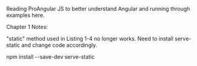 Reading ProAngular JS to better understand Angular and running through examples here.

Chapter 1 Notes:

"static" method used in Listing 1-4 no longer works. Need to install serve-static and change code accordingly.

npm install --save-dev serve-static


